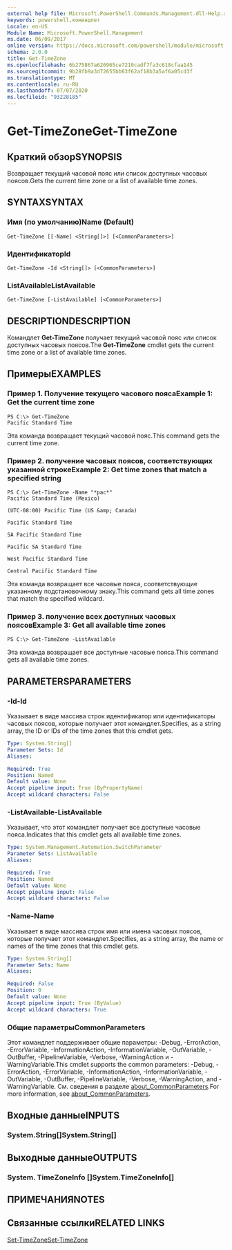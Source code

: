 ```yaml
---
external help file: Microsoft.PowerShell.Commands.Management.dll-Help.xml
keywords: powershell,командлет
Locale: en-US
Module Name: Microsoft.PowerShell.Management
ms.date: 06/09/2017
online version: https://docs.microsoft.com/powershell/module/microsoft.powershell.management/get-timezone?view=powershell-6&WT.mc_id=ps-gethelp
schema: 2.0.0
title: Get-TimeZone
ms.openlocfilehash: 6b275867a626965ce7210cadf7fa3c618cfaa145
ms.sourcegitcommit: 9b28fb9a3d72655bb63f62af18b3a5af6a05cd3f
ms.translationtype: MT
ms.contentlocale: ru-RU
ms.lasthandoff: 07/07/2020
ms.locfileid: "93228185"
---
```

# <span data-ttu-id="1a226-103">Get-TimeZone</span><span class="sxs-lookup"><span data-stu-id="1a226-103">Get-TimeZone</span></span>

## <span data-ttu-id="1a226-104">Краткий обзор</span><span class="sxs-lookup"><span data-stu-id="1a226-104">SYNOPSIS</span></span>
<span data-ttu-id="1a226-105">Возвращает текущий часовой пояс или список доступных часовых поясов.</span><span class="sxs-lookup"><span data-stu-id="1a226-105">Gets the current time zone or a list of available time zones.</span></span>

## <span data-ttu-id="1a226-106">SYNTAX</span><span class="sxs-lookup"><span data-stu-id="1a226-106">SYNTAX</span></span>

### <span data-ttu-id="1a226-107">Имя (по умолчанию)</span><span class="sxs-lookup"><span data-stu-id="1a226-107">Name (Default)</span></span>

```
Get-TimeZone [[-Name] <String[]>] [<CommonParameters>]
```

### <span data-ttu-id="1a226-108">Идентификатор</span><span class="sxs-lookup"><span data-stu-id="1a226-108">Id</span></span>

```
Get-TimeZone -Id <String[]> [<CommonParameters>]
```

### <span data-ttu-id="1a226-109">ListAvailable</span><span class="sxs-lookup"><span data-stu-id="1a226-109">ListAvailable</span></span>

```
Get-TimeZone [-ListAvailable] [<CommonParameters>]
```

## <span data-ttu-id="1a226-110">DESCRIPTION</span><span class="sxs-lookup"><span data-stu-id="1a226-110">DESCRIPTION</span></span>

<span data-ttu-id="1a226-111">Командлет **Get-TimeZone** получает текущий часовой пояс или список доступных часовых поясов.</span><span class="sxs-lookup"><span data-stu-id="1a226-111">The **Get-TimeZone** cmdlet gets the current time zone or a list of available time zones.</span></span>

## <span data-ttu-id="1a226-112">Примеры</span><span class="sxs-lookup"><span data-stu-id="1a226-112">EXAMPLES</span></span>

### <span data-ttu-id="1a226-113">Пример 1. Получение текущего часового пояса</span><span class="sxs-lookup"><span data-stu-id="1a226-113">Example 1: Get the current time zone</span></span>

```
PS C:\> Get-TimeZone
Pacific Standard Time
```

<span data-ttu-id="1a226-114">Эта команда возвращает текущий часовой пояс.</span><span class="sxs-lookup"><span data-stu-id="1a226-114">This command gets the current time zone.</span></span>

### <span data-ttu-id="1a226-115">Пример 2. получение часовых поясов, соответствующих указанной строке</span><span class="sxs-lookup"><span data-stu-id="1a226-115">Example 2: Get time zones that match a specified string</span></span>

```
PS C:\> Get-TimeZone -Name "*pac*"
Pacific Standard Time (Mexico)

(UTC-08:00) Pacific Time (US &amp; Canada)

Pacific Standard Time

SA Pacific Standard Time

Pacific SA Standard Time

West Pacific Standard Time

Central Pacific Standard Time
```

<span data-ttu-id="1a226-116">Эта команда возвращает все часовые пояса, соответствующие указанному подстановочному знаку.</span><span class="sxs-lookup"><span data-stu-id="1a226-116">This command gets all time zones that match the specified wildcard.</span></span>

### <span data-ttu-id="1a226-117">Пример 3. получение всех доступных часовых поясов</span><span class="sxs-lookup"><span data-stu-id="1a226-117">Example 3: Get all available time zones</span></span>

```
PS C:\> Get-TimeZone -ListAvailable
```

<span data-ttu-id="1a226-118">Эта команда возвращает все доступные часовые пояса.</span><span class="sxs-lookup"><span data-stu-id="1a226-118">This command gets all available time zones.</span></span>

## <span data-ttu-id="1a226-119">PARAMETERS</span><span class="sxs-lookup"><span data-stu-id="1a226-119">PARAMETERS</span></span>

### <span data-ttu-id="1a226-120">-Id</span><span class="sxs-lookup"><span data-stu-id="1a226-120">-Id</span></span>

<span data-ttu-id="1a226-121">Указывает в виде массива строк идентификатор или идентификаторы часовых поясов, которые получает этот командлет.</span><span class="sxs-lookup"><span data-stu-id="1a226-121">Specifies, as a string array, the ID or IDs of the time zones that this cmdlet gets.</span></span>

```yaml
Type: System.String[]
Parameter Sets: Id
Aliases:

Required: True
Position: Named
Default value: None
Accept pipeline input: True (ByPropertyName)
Accept wildcard characters: False
```

### <span data-ttu-id="1a226-122">-ListAvailable</span><span class="sxs-lookup"><span data-stu-id="1a226-122">-ListAvailable</span></span>

<span data-ttu-id="1a226-123">Указывает, что этот командлет получает все доступные часовые пояса.</span><span class="sxs-lookup"><span data-stu-id="1a226-123">Indicates that this cmdlet gets all available time zones.</span></span>

```yaml
Type: System.Management.Automation.SwitchParameter
Parameter Sets: ListAvailable
Aliases:

Required: True
Position: Named
Default value: None
Accept pipeline input: False
Accept wildcard characters: False
```

### <span data-ttu-id="1a226-124">-Name</span><span class="sxs-lookup"><span data-stu-id="1a226-124">-Name</span></span>

<span data-ttu-id="1a226-125">Указывает в виде массива строк имя или имена часовых поясов, которые получает этот командлет.</span><span class="sxs-lookup"><span data-stu-id="1a226-125">Specifies, as a string array, the name or names of the time zones that this cmdlet gets.</span></span>

```yaml
Type: System.String[]
Parameter Sets: Name
Aliases:

Required: False
Position: 0
Default value: None
Accept pipeline input: True (ByValue)
Accept wildcard characters: True
```

### <span data-ttu-id="1a226-126">Общие параметры</span><span class="sxs-lookup"><span data-stu-id="1a226-126">CommonParameters</span></span>

<span data-ttu-id="1a226-127">Этот командлет поддерживает общие параметры: -Debug, -ErrorAction, -ErrorVariable, -InformationAction, -InformationVariable, -OutVariable, -OutBuffer, -PipelineVariable, -Verbose, -WarningAction и -WarningVariable.</span><span class="sxs-lookup"><span data-stu-id="1a226-127">This cmdlet supports the common parameters: -Debug, -ErrorAction, -ErrorVariable, -InformationAction, -InformationVariable, -OutVariable, -OutBuffer, -PipelineVariable, -Verbose, -WarningAction, and -WarningVariable.</span></span> <span data-ttu-id="1a226-128">См. сведения в разделе [about_CommonParameters](https://go.microsoft.com/fwlink/?LinkID=113216).</span><span class="sxs-lookup"><span data-stu-id="1a226-128">For more information, see [about_CommonParameters](https://go.microsoft.com/fwlink/?LinkID=113216).</span></span>

## <span data-ttu-id="1a226-129">Входные данные</span><span class="sxs-lookup"><span data-stu-id="1a226-129">INPUTS</span></span>

### <span data-ttu-id="1a226-130">System.String[]</span><span class="sxs-lookup"><span data-stu-id="1a226-130">System.String[]</span></span>

## <span data-ttu-id="1a226-131">Выходные данные</span><span class="sxs-lookup"><span data-stu-id="1a226-131">OUTPUTS</span></span>

### <span data-ttu-id="1a226-132">System. TimeZoneInfo []</span><span class="sxs-lookup"><span data-stu-id="1a226-132">System.TimeZoneInfo[]</span></span>

## <span data-ttu-id="1a226-133">ПРИМЕЧАНИЯ</span><span class="sxs-lookup"><span data-stu-id="1a226-133">NOTES</span></span>

## <span data-ttu-id="1a226-134">Связанные ссылки</span><span class="sxs-lookup"><span data-stu-id="1a226-134">RELATED LINKS</span></span>

[<span data-ttu-id="1a226-135">Set-TimeZone</span><span class="sxs-lookup"><span data-stu-id="1a226-135">Set-TimeZone</span></span>](Set-TimeZone.md)
